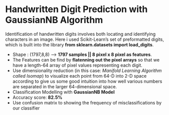 # Handwritten Digit Prediction with GaussianNB Algorithm
Identification of handwritten digits involves both locating and identifying characters in an image. Here i used Scikit-Learn’s set of preformatted digits, which is built into the library **from sklearn.datasets import load_digits**.

- Shape : (1797,8,8) --> **1797 samples || 8 pixel x 8 pixel as features**.
- The Features can be find by **flatenning out the pixel arrays** so that we have a length-64 array of pixel values representing each digit.
- Use dimensionality reduction (in this case: _Manifold Learning Algorithm called Isomap_) to visualize each point from 64-D into 2-D space according to give us some good intuition into how well various numbers are separated
in the larger 64-dimensional space.
- Classification Modelling with **GaussianNB Model**
- Accuracy score: **82.5%**
- Use confusion matrix to showing the frequency of misclassifications by our classifier

